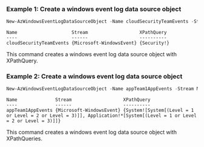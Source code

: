 ### Example 1: Create a windows event log data source object
```powershell
New-AzWindowsEventLogDataSourceObject -Name cloudSecurityTeamEvents -Stream Microsoft-WindowsEvent -XPathQuery "Security!"
```

```output
Name                    Stream                   XPathQuery
----                    ------                   ----------
cloudSecurityTeamEvents {Microsoft-WindowsEvent} {Security!}
```

This command creates a windows event log data source object with XPathQuery.

### Example 2: Create a windows event log data source object
```powershell
New-AzWindowsEventLogDataSourceObject -Name appTeam1AppEvents -Stream Microsoft-WindowsEvent -XPathQuery "System![System[(Level = 1 or Level = 2 or Level = 3)]]","Application!*[System[(Level = 1 or Level = 2 or Level = 3)]]"
```

```output
Name              Stream                   XPathQuery
----              ------                   ----------
appTeam1AppEvents {Microsoft-WindowsEvent} {System![System[(Level = 1 or Level = 2 or Level = 3)]], Application!*[System[(Level = 1 or Level = 2 or Level = 3)]]}
```

This command creates a windows event log data source object with XPathQueries.

